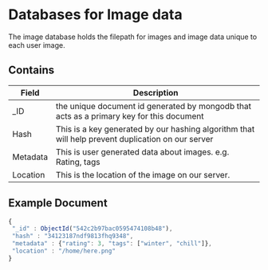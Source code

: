 # Databases for Image data

The image database holds the filepath for images and image data unique
to each user image.


Contains
-------------
| Field | Description|
|-------|------------|
| _ID | the unique document id generated by mongodb that acts as a primary key for this document |
| Hash | This is a key generated by our hashing algorithm that will help prevent duplication on our server |
| Metadata | This is user generated data about images. e.g. Rating, tags |
| Location | This is the location of the image on our server. |

Example Document
----------------
```js
{
 "_id" : ObjectId("542c2b97bac0595474108b48"),
 "hash" : "34123187ndf9813fhq9348",
 "metadata" : {"rating": 3, "tags": ["winter", "chill"]},
 "location" : "/home/here.png"
}
```
